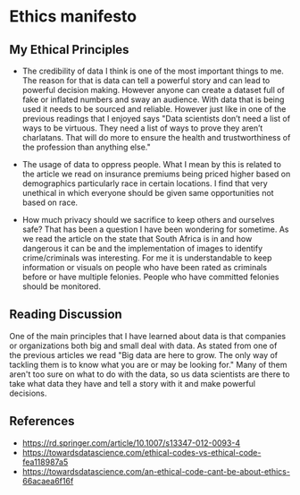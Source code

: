 # Ethics manifesto 

## My Ethical Principles

- The credibility of data I think is one of the most important things to me. The reason for that is data can tell a powerful story and can lead to powerful decision making. However anyone can create a dataset full of fake or inflated numbers and sway an audience. With data that is being used it needs to be sourced and reliable. However just like in one of the previous readings that I enjoyed says "Data scientists don’t need a list of ways to be virtuous. They need a list of ways to prove they aren’t charlatans. That will do more to ensure the health and trustworthiness of the profession than anything else."

- The usage of data to oppress people. What I mean by this is related to the article we read on insurance premiums being priced higher based on demographics particularly race in certain locations. I find that very unethical in which everyone should be given same opportunities not based on race.

- How much privacy should we sacrifice to keep others and ourselves safe? That has been a question I have been wondering for sometime. As we read the article on the state that South Africa is in and how dangerous it can be and the implementation of images to identify crime/criminals was interesting. For me it is understandable to keep information or visuals on people who have been rated as criminals before or have multiple felonies. People who have committed felonies should be monitored.




## Reading Discussion


One of the main principles that I have learned about data is that companies or organizations both big and small deal with data. As stated from one of the previous articles we read "Big data are here to grow. The only way of tackling them is to know what you are or may be looking for." Many of them aren't too sure on what to do with the data, so us data scientists are there to take what data they have and tell a story with it and make powerful decisions.


## References
- https://rd.springer.com/article/10.1007/s13347-012-0093-4
- https://towardsdatascience.com/ethical-codes-vs-ethical-code-fea118987a5
- https://towardsdatascience.com/an-ethical-code-cant-be-about-ethics-66acaea6f16f
